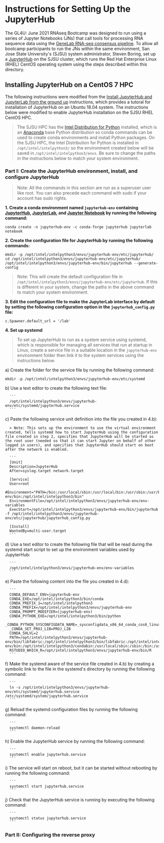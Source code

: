# Instructions for Setting Up the JupyterHub

The GL4U: June 2021 RNAseq Bootcamp was designed to run using a series of Jupyter Notebooks (JNs) that call tools for processing RNA sequence data using the [GeneLab RNA-seq consensus pipeline](https://www.ncbi.nlm.nih.gov/pmc/articles/PMC8044432/). To allow all bootcamp participants to run the JNs within the same environment, San Jose State University's (SJSU) system administrator, Steven Boring, set up a [JupyterHub](https://jupyter.org/hub) on the SJSU cluster, which runs the Red Hat Enterprise Linux (RHEL) CentOS operating system using the steps described within this directory.  

## Installing JupyterHub on a CentOS 7 HPC

The following instructions were modified from the [Install JupyterHub and JupyterLab from the ground up](https://github.com/jupyterhub/jupyterhub-the-hard-way/blob/HEAD/docs/installation-guide-hard.md) instructions, which provides a tutoral for installation of JupyterHub on an Ubuntu 18.04 system. The instructions below were modified to enable JupyterHub installation on the SJSU RHEL CentOS HPC.

> The SJSU HPC has the [Intel Distribution for Python](https://software.intel.com/content/www/us/en/develop/tools/oneapi/components/distribution-for-python.html#gs.8nrglu) installed, which is an [Anaconda](https://www.anaconda.com/) base Python distribution so conda commands can be used to create conda environments and install Python packages. On the SJSU HPC, the Intel Distribution for Python is installed in `/opt/intel/intelpython3/` so the environment created below will be saved in `/opt/intel/intelpython3/envs`. Be sure to change the paths in the instructions below to match your system environment.

### Part I: Create the JupyterHub environment, install, and configure JupyterHub

> Note: All the commands in this section are run as a superuser user like root. You can also precede each command with sudo if your account has sudo rights.

  **1. Create a conda environment named `jupyterhub-env` containing [JupyterHub](https://jupyter.org/hub), [JupyterLab](https://jupyter.org/), and [Jupyter Notebook](https://jupyter.org/) by running the following command:**

  ```
  conda create -n jupyterhub-env -c conda-forge jupyterhub jupyterlab notebook
  ```

  **2. Create the configuration file for JupyterHub by running the following commands:**

  ```
  mkdir -p /opt/intel/intelpython3/envs/jupyterhub-env/etc/jupyterhub/
  cd /opt/intel/intelpython3/envs/jupyterhub-env/etc/jupyterhub/
  /opt/intel/intelpython3/envs/jupyterhub-env/bin/jupyterhub --generate-config
  ```
  > Note: This will create the default configuration file in `/opt/intel/intelpython3/envs/jupyterhub-env/etc/jupyterhub`. If this is different in your system, change the paths in the above command to match your system environment.

  **3. Edit the configuration file to make the JupyterLab interface by default by setting the following configuration option in the `jupyterhub_config.py` file:**

  ```
  c.Spawner.default_url = '/lab'
  ```

  **4. Set up systemd**
  > To set up JupyterHub to run as a system service using systemd, which is responsible for managing all services that run at startup in Linux, create a service file in a suitable location in the `jupyterhub-env` environment folder then link it to the system services using the instructions below.

   a) Create the folder for the service file by running the following command:
  
   ```
   mkdir -p /opt/intel/intelpython3/envs/jupyterhub-env/etc/systemd
   ```
  
   b) Use a text editor to create the following text file:
    
      ```
      /opt/intel/intelpython3/envs/jupyterhub-env/etc/systemd/jupyterhub.service
      ```
    
   c) Paste the following service unit definition into the file you created in 4.b):
   
      > Note: This sets up the environment to use the virtual environment created, tells systemd how to start JupyterHub using the configuration file created in step 2, specifies that JupyterHub will be started as the root user (needed so that it can start Jupyter on behalf of other logged in users), and specifies that JupyterHub should start on boot after the network is enabled.
  
      ```
      [Unit]
      Description=JupyterHub
      After=syslog.target network.target
      
      [Service]
      User=root
      #Environment="PATH=/bin:/usr/local/sbin:/usr/local/bin:/usr/sbin:/usr/bin:/opt/intel/intelpython3/envs/jupyterhub-env/bin:/opt/intel/intelpython3/bin"
      EnvironmentFile=/opt/intel/intelpython3/envs/jupyterhub-env/env-variables
      ExecStart=/opt/intel/intelpython3/envs/jupyterhub-env/bin/jupyterhub -f /opt/intel/intelpython3/envs/jupyterhub-env/etc/jupyterhub/jupyterhub_config.py
      
      [Install]
      WantedBy=multi-user.target
      ```

   d) Use a text editor to create the following file that will be read during the systemd start script to set up the environment variables used by JupyterHub:
    
      ```
      /opt/intel/intelpython3/envs/jupyterhub-env/env-variables
      ```
      
   e) Paste the following content into the file you created in 4.d):
    
      ```
      CONDA_DEFAULT_ENV=jupyterhub-env
      CONDA_EXE=/opt/intel/intelpython3/bin/conda
      CONDA_PREFIX_1=/opt/intel/intelpython3
      CONDA_PREFIX=/opt/intel/intelpython3/envs/jupyterhub-env
      CONDA_PROMPT_MODIFIER=(jupyterhub-env)
      CONDA_PYTHON_EXE=/opt/intel/intelpython3/bin/python
      _CONDA_PYTHON_SYSCONFIGDATA_NAME=_sysconfigdata_x86_64_conda_cos6_linux_gnu
      _CONDA_SET_PROJ_LIB=PROJ_LIB
      CONDA_SHLVL=2
      PATH=/opt/intel/intelpython3/envs/jupyterhub-env/bin/libfabric:/opt/intel/intelpython3/bin/libfabric:/opt/intel/intelpython3/envs/jupyterhub-env/bin:/opt/intel/intelpython3/condabin:/usr/local/sbin:/sbin:/bin:/usr/sbin:/usr/bin
      RSTUDIO_WHICH_R=/opt/intel/intelpython3/envs/jupyterhub-env/bin/R
      ```
      
   f) Make the systemd aware of the service file created in 4.b) by creating a symbolic link to the file in the systemd's directory by running the following command:
    
      ```
      ln -s /opt/intel/intelpython3/envs/jupyterhub-env/etc/systemd/jupyterhub.service /etc/systemd/system/jupyterhub.service
      ```
      
   g) Reload the systemd configuration files by running the following command:
    
      ```
      systemctl daemon-reload
      ```
      
   h) Enable the JupyterHub service by running the following command:
    
      ```
      systemctl enable jupyterhub.service
      ```
      
   i) The service will start on reboot, but it can be started without rebooting by running the following command:
    
      ```
      systemctl start jupyterhub.service
      ```
      
   j) Check that the JupyterHub service is running by executing the following command:
    
      ```
      systemctl status jupyterhub.service
      ```
      

### Part II: Configuring the reverse proxy

   
    





